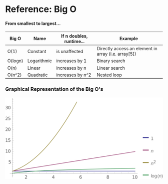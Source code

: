 # Reference: Big O

#### From smallest to largest...

| Big O    | Name        | If n doubles, runtime... | Example       |
| -------- | ----------- | ------------------------ | ------------- |
| O(1)     | Constant    | is unaffected            | Directly access an element in array (i.e. array[5]) |
| O(logn)  | Logarithmic | increases by 1           | Binary search |
| O(n)     | Linear      | increases by n           | Linear search |
| O(n^2)   | Quadratic   | increases by n^2         | Nested loop |

### Graphical Representation of the Big O's
!["Graph of the four major Big O's"](../images/Week_10_Big_O.png)